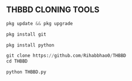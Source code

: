 ## THBBD CLONING TOOLS 
``` PYTHON
pkg update && pkg upgrade

pkg install git

pkg install python

git clone https://github.com/Rihabbhao0/THBBD
cd THBBD

python THBBD.py

